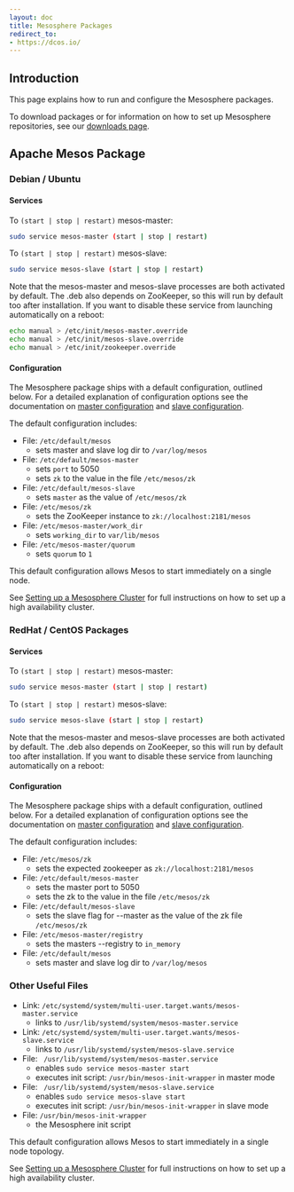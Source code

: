 ```yaml
---
layout: doc
title: Mesosphere Packages
redirect_to:
- https://dcos.io/
---
```


## Introduction

This page explains how to run and configure the Mesosphere packages.

To download packages or for information on how to set up Mesosphere repositories, see our [downloads page](https://mesosphere.com/downloads/).

## Apache Mesos Package

### Debian / Ubuntu


#### Services

To `(start | stop | restart)` mesos-master:

```sh
sudo service mesos-master (start | stop | restart)
```


To `(start | stop | restart)` mesos-slave:

```sh
sudo service mesos-slave (start | stop | restart)
```

Note that the mesos-master and mesos-slave processes are both activated by default. The .deb also depends on ZooKeeper, so this will run by default too after installation. If you want to disable these service from launching automatically on a reboot:

```sh
echo manual > /etc/init/mesos-master.override
echo manual > /etc/init/mesos-slave.override
echo manual > /etc/init/zookeeper.override
```


#### Configuration

The Mesosphere package ships with a default configuration, outlined below. For a detailed explanation of configuration options see the documentation on [master configuration](/reference/mesos-master/) and [slave configuration](/reference/mesos-slave/).

The default configuration includes:

* File: `/etc/default/mesos`
  - sets master and slave log dir to `/var/log/mesos`
* File: `/etc/default/mesos-master`
  - sets `port` to 5050
  - sets `zk` to the value in the file `/etc/mesos/zk`
* File: `/etc/default/mesos-slave`
  - sets `master` as the value of `/etc/mesos/zk`
* File: `/etc/mesos/zk`
  - sets the ZooKeeper instance to `zk://localhost:2181/mesos`
* File: `/etc/mesos-master/work_dir`
  - sets `working_dir` to `var/lib/mesos`
* File: `/etc/mesos-master/quorum`
  - sets `quorum` to `1`

This default configuration allows Mesos to start immediately on a single node.

See [Setting up a Mesosphere Cluster](/getting-started/datacenter/install) for full instructions on how to set up a high availability cluster.



### RedHat / CentOS Packages


#### Services

To `(start | stop | restart)` mesos-master:

```sh
sudo service mesos-master (start | stop | restart)
```


To `(start | stop | restart)` mesos-slave:

```sh
sudo service mesos-slave (start | stop | restart)
```

Note that the mesos-master and mesos-slave processes are both activated by default. The .deb also depends on ZooKeeper, so this will run by default too after installation. If you want to disable these service from launching automatically on a reboot:



#### Configuration

The Mesosphere package ships with a default configuration, outlined below. For a detailed explanation of configuration options see the documentation on [master configuration](/reference/mesos-master/) and [slave configuration](/reference/mesos-slave/).

The default configuration includes:

* File: `/etc/mesos/zk`
  - sets the expected zookeeper as `zk://localhost:2181/mesos`
* File: `/etc/default/mesos-master`
  - sets the master port to 5050
  - sets the zk to the value in the file `/etc/mesos/zk`
* File: `/etc/default/mesos-slave`
  - sets the slave flag for --master as the value of the zk file `/etc/mesos/zk`
* File: `/etc/mesos-master/registry`
  - sets the masters --registry to `in_memory`
* File: `/etc/default/mesos`
  - sets master and slave log dir to `/var/log/mesos`



### Other Useful Files

* Link: `/etc/systemd/system/multi-user.target.wants/mesos-master.service`
  - links to `/usr/lib/systemd/system/mesos-master.service`
* Link: `/etc/systemd/system/multi-user.target.wants/mesos-slave.service`
  - links to `/usr/lib/systemd/system/mesos-slave.service`
* File: ` /usr/lib/systemd/system/mesos-master.service`
  - enables `sudo service mesos-master start`
  - executes init script: `/usr/bin/mesos-init-wrapper` in master mode
* File: ` /usr/lib/systemd/system/mesos-slave.service`
  - enables `sudo service mesos-slave start`
  - executes init script: `/usr/bin/mesos-init-wrapper` in slave mode
* File: `/usr/bin/mesos-init-wrapper`
  - the Mesosphere init script

This default configuration allows Mesos to start immediately in a single node topology.

See [Setting up a Mesosphere Cluster](/getting-started/datacenter/install) for full instructions on how to set up a high availability cluster.
